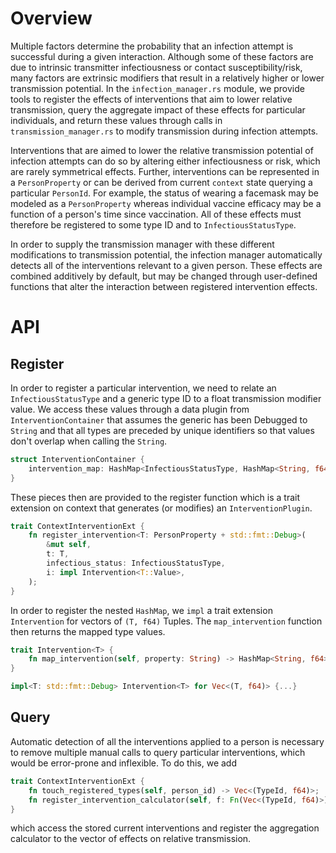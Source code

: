 # Overview
Multiple factors determine the probability that an infection attempt is successful
during a given interaction. Although some of these factors are due to intrinsic 
transmitter infectiousness or contact susceptibility/risk, many factors are extrinsic 
modifiers that result in a relatively higher or lower transmission potential. In the 
`infection_manager.rs` module, we provide tools to register the effects of 
interventions that aim to lower relative transmission, query the aggregate impact of 
these effects for particular individuals, and return these values through calls in 
`transmission_manager.rs` to modify transmission during infection attempts. 

Interventions that are aimed to lower the relative transmission potential of 
infection attempts can do so by altering either infectiousness or risk, which are 
rarely symmetrical effects. Further, interventions can be represented in a 
`PersonProperty` or can be derived from current `context` state querying a particular 
`PersonId`. For example, the status of wearing a facemask may be modeled as a 
`PersonProperty` whereas individual vaccine efficacy may be a function of a person's 
time since vaccination. All of these effects must therefore be registered to some type ID and to 
`InfectiousStatusType`. 

In order to supply the transmission manager with these different modifications to 
transmission potential, the infection manager automatically detects all of the 
interventions relevant to a given person. These effects are combined additively by 
default, but may be changed through user-defined functions that alter the interaction 
between registered intervention effects. 

# API
## Register
In order to register a particular intervention, we need to relate an 
`InfectiousStatusType` and a generic type ID to a float transmission modifier value. We 
access these values through a data plugin from `InterventionContainer` that assumes 
the generic has been Debugged to `String` and that all types are preceded by unique 
identifiers so that values don't overlap when calling the `String`.

```rust
struct InterventionContainer {
    intervention_map: HashMap<InfectiousStatusType, HashMap<String, f64>>,
}
```

These pieces then are provided to the register function which is a trait extension 
on context that generates (or modifies) an `InterventionPlugin`.

```rust
trait ContextInterventionExt {
    fn register_intervention<T: PersonProperty + std::fmt::Debug>(
        &mut self,
        t: T,
        infectious_status: InfectiousStatusType,
        i: impl Intervention<T::Value>,
    );
}
```

In order to register the nested `HashMap`, we `impl` a trait extension `Intervention` 
for vectors of `(T, f64)` Tuples. The `map_intervention` function then returns the mapped type 
values.

```rust
trait Intervention<T> {
    fn map_intervention(self, property: String) -> HashMap<String, f64>;
}

impl<T: std::fmt::Debug> Intervention<T> for Vec<(T, f64)> {...}
```

## Query
Automatic detection of all the interventions applied to a person is necessary to remove multiple manual calls to query particular interventions, which would be error-prone and inflexible. To do this, we add

```rust
trait ContextInterventionExt {
    fn touch_registered_types(self, person_id) -> Vec<(TypeId, f64)>;
    fn register_intervention_calculator(self, f: Fn(Vec<(TypeId, f64)>) -> f64) -> f64
}
```

which access the stored current interventions and register the aggregation calculator to the vector of effects on relative transmission.

